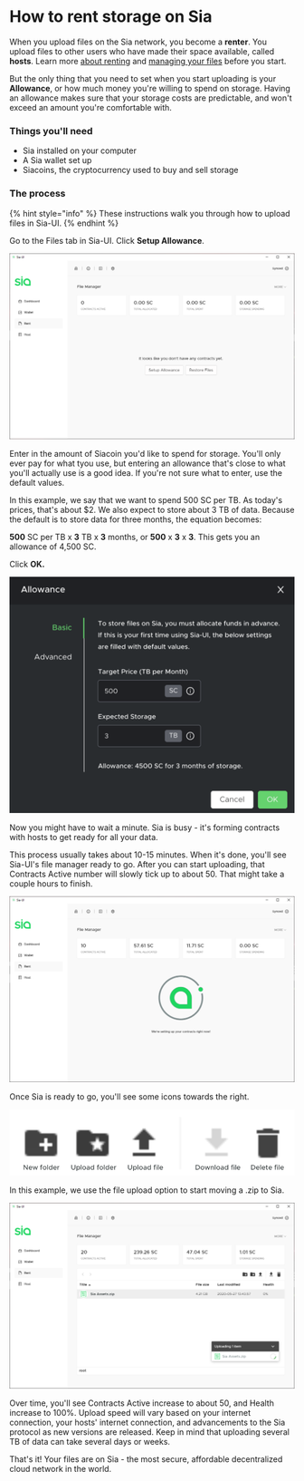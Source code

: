 # How to rent storage on Sia

When you upload files on the Sia network, you become a **renter**. You upload files to other users who have made their space available, called **hosts**. Learn more [about renting](about-renting.md) and [managing your files](managing-your-files.md) before you start.

But the only thing that you need to set when you start uploading is your **Allowance**, or how much money you're willing to spend on storage. Having an allowance makes sure that your storage costs are predictable, and won't exceed an amount you're comfortable with.

### Things you'll need

* Sia installed on your computer
* A Sia wallet set up
* Siacoins, the cryptocurrency used to buy and sell storage

### The process

{% hint style="info" %}
These instructions walk you through how to upload files in Sia-UI.
{% endhint %}

Go to the Files tab in Sia-UI. Click **Setup Allowance**.

![](../.gitbook/assets/rent-tab.png)

Enter in the amount of Siacoin you'd like to spend for storage. You'll only ever pay for what tyou use, but entering an allowance that's close to what you'll actually use is a good idea. If you're not sure what to enter, use the default values.

In this example, we say that we want to spend 500 SC per TB. As today's prices, that's about $2. We also expect to store about 3 TB of data. Because the default is to store data for three months, the equation becomes:

**500** SC per TB x **3** TB x **3** months, or **500** x **3** x **3**. This gets you an allowance of 4,500 SC.

Click **OK.**

![](../.gitbook/assets/allowance-tab.png)

Now you might have to wait a minute. Sia is busy - it's forming contracts with hosts to get ready for all your data.

This process usually takes about 10-15 minutes. When it's done, you'll see Sia-UI's file manager ready to go. After you can start uploading, that Contracts Active number will slowly tick up to about 50. That might take a couple hours to finish.

![](../.gitbook/assets/renter-creating-contracts.png)

Once Sia is ready to go, you'll see some icons towards the right.

![](../.gitbook/assets/rent-icons.png)

In this example, we use the file upload option to start moving a .zip to Sia.

![](../.gitbook/assets/renter-uploading.png)

Over time, you'll see Contracts Active increase to about 50, and Health increase to 100%. Upload speed will vary based on your internet connection, your hosts' internet connection, and advancements to the Sia protocol as new versions are released. Keep in mind that uploading several TB of data can take several days or weeks.

That's it! Your files are on Sia - the most secure, affordable decentralized cloud network in the world.

